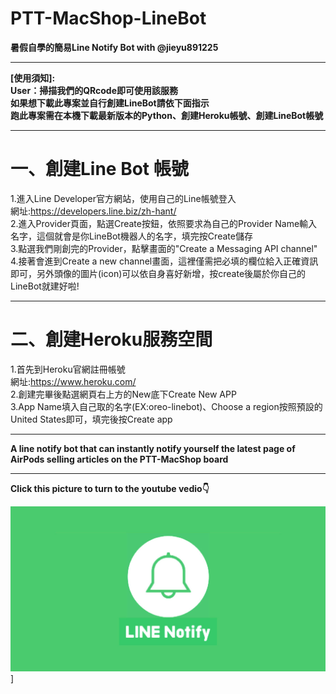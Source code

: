 # PTT-MacShop-LineBot
**暑假自學的簡易Line Notify Bot with @jieyu891225**
****  
  **[使用須知]:<br />User：掃描我們的QRcode即可使用該服務<br />如果想下載此專案並自行創建LineBot請依下面指示<br />跑此專案需在本機下載最新版本的Python、創建Heroku帳號、創建LineBot帳號**
****
一、創建Line Bot 帳號
=============
1.進入Line Developer官方網站，使用自己的Line帳號登入<br />網址:https://developers.line.biz/zh-hant/<br />
2.進入Provider頁面，點選Create按鈕，依照要求為自己的Provider Name輸入名字，這個就會是你LineBot機器人的名字，填完按Create儲存<br />
3.點選我們剛創完的Provider，點擊畫面的"Create a Messaging API channel"<br />
4.接著會進到Create a new channel畫面，這裡僅需把必填的欄位給入正確資訊即可，另外頭像的圖片(icon)可以依自身喜好新增，按create後屬於你自己的LineBot就建好啦!<br />
****
二、創建Heroku服務空間
=============
1.首先到Heroku官網註冊帳號<br />網址:https://www.heroku.com/<br />
2.創建完畢後點選網頁右上方的New底下Create New APP<br />
3.App Name填入自己取的名字(EX:oreo-linebot)、Choose a region按照預設的United States即可，填完後按Create app<br />

****
**A line notify bot that can instantly notify yourself the latest page of AirPods selling articles on the PTT-MacShop board**
****
**Click this picture to turn to the youtube vedio👇**

[![IMAGE ALT TEXT](https://github.com/Emily-Weng/PTT-MacShop-Notifier/blob/main/line-notify.jpg)](https://www.youtube.com/watch?v=yw8b3av3hro "PTT-MacShop-Notifier成果展示")]
